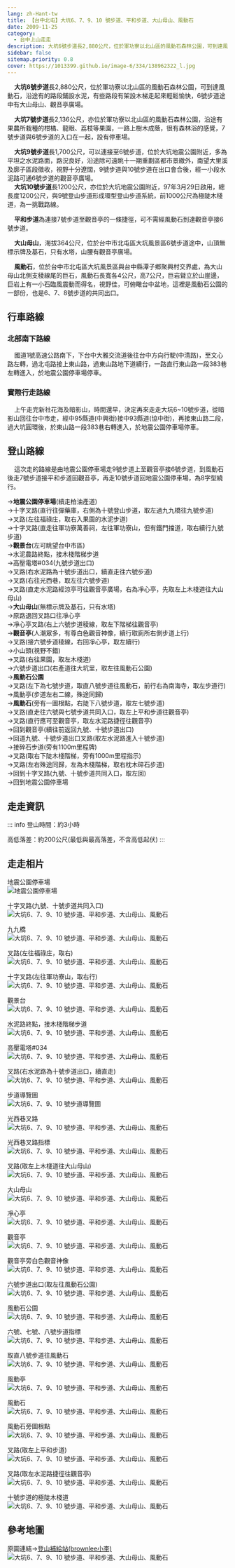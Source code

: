 ```yaml
---
lang: zh-Hant-tw
title: 【台中北屯】大坑6、7、9、10 號步道、平和步道、大山母山、風動石
date: 2009-11-25
category: 
  - 台中上山走走
description: 大坑6號步道長2,880公尺，位於軍功寮以北山區的風動石森林公園，可到達風動石，沿途有的路段鋪設水泥，有些路段有架設木梯走起來輕鬆愉快，6號步道途中有大山母山、觀音亭廣場。 大坑7號步道長2,136公尺，亦位於軍功寮以北山區的風動石森林公園，沿途有果農所栽種的柑橘、龍眼、荔枝等果園，一路上樹木成蔭，很有森林浴的感覺，7號步道與6號步道的入口在一起，設有停車場。 
sidebar: false
sitemap.priority: 0.8
cover: https://1013399.github.io/image-6/334/138962322_l.jpg
---
```


    **大坑6號步道**長2,880公尺，位於軍功寮以北山區的風動石森林公園，可到達風動石，沿途有的路段鋪設水泥，有些路段有架設木梯走起來輕鬆愉快，6號步道途中有大山母山、觀音亭廣場。  

    **大坑7號步道**長2,136公尺，亦位於軍功寮以北山區的風動石森林公園，沿途有果農所栽種的柑橘、龍眼、荔枝等果園，一路上樹木成蔭，很有森林浴的感覺，7號步道與6號步道的入口在一起，設有停車場。  
<!-- more -->

    **大坑9號步道**長1,700公尺，可以連接至6號步道，位於大坑地震公園附近，多為平坦之水泥路面，路況良好，沿途除可遠眺十一期重劃區都市景緻外，南望大里溪及廓子區段徵收，視野十分遼闊，9號步道與10號步道在出口會合後，經一小段水泥路可通6號步道的觀音亭廣場。  
    **大坑10號步道**長1200公尺，亦位於大坑地震公園附近，97年3月29日啟用，總長度1200公尺，與9號登山步道形成環型登山步道系統，前1000公尺為極陡木棧道，為一挑戰路線。  

    **平和步道**為連接7號步道至觀音亭的一條捷徑，可不需經風動石到達觀音亭接6號步道。  

    **大山母山**，海拔364公尺，位於台中市北屯區大坑風景區6號步道途中，山頂無標示牌及基石，只有水塔，山腰有觀音亭廣場。  

    **風動石**，位於台中市北屯區大坑風景區與台中縣潭子鄉聚興村交界處，為大山母山北側支稜線尾的巨石，風動石長寬各4公尺，高7公尺，巨岩聳立於山崖邊，巨岩上有一小石臨風震動而得名，視野佳，可俯瞰台中盆地，這裡是風動石公園的一部份，也是6、7、8號步道的共同出口。

## 行車路線
### 北部南下路線  
    國道1號高速公路南下，下台中大雅交流道後往台中方向行駛(中清路)，至文心路左轉，過北屯路接上東山路，過東山路地下道續行，一路直行東山路一段383巷左轉進入，於地震公園停車場停車。  

### 實際行走路線
    上午走完新社花海及暗影山，時間還早，決定再來走走大坑6~10號步道，從暗影山回往台中市走，經中95縣道(中興街)接中93縣道(協中街)，再接東山路二段，過大坑圓環後，於東山路一段383巷右轉進入，於地震公園停車場停車。

## 登山路線
    這次走的路線是由地震公園停車場走9號步道上至觀音亭接6號步道，到風動石後走7號步道接平和步道回觀音亭，再走10號步道回地震公園停車場，為8字型繞行。 

→**地震公園停車場**(續走柏油產道)  
→十字叉路(直行往彈藥庫，右側為十號登山步道，取左過九九橋往九號步道)  
→叉路(左往福祿庄，取右入果園的水泥步道)  
→十字叉路(直走往軍功寮萬善祠，左往軍功寮山，但有鐵門擋道，取右續行九號步道)  
→**觀景台**(左可眺望台中市區)  
→水泥農路終點，接木棧階梯步道  
→高壓電塔#034(九號步道出口)  
→叉路(右水泥路為十號步道出口，續直走往六號步道)  
→叉路(右往光西巷，取左往六號步道)  
→叉路(直走水泥路經涼亭可往觀音亭廣場，右為凈心亭，先取左上木棧道往大山母山)  
→**大山母山**(無標示牌及基石，只有水塔)  
→原路退回叉路口往凈心亭  
→凈心亭叉路(右上六號步道稜線，取左下階梯往觀音亭)  
→**觀音亭**(人潮眾多，有尊白色觀音神像，續行取廁所右側步道上行)  
→叉路(接六號步道稜線，右回凈心亭，取左續行)  
→小山頭(視野不錯)  
→叉路(右往果園，取左木棧道)  
→六號步道出口(右產道往大坑里，取左往風動石公園)  
→**風動石公園**  
→叉路(左下為七號步道，取直八號步道往風動石，前行右為南海寺，取左步道行)  
→風動亭(步道左右二線，殊途同歸)  
→**風動石**(旁有一圖根點，右陡下八號步道，取左七號步道)  
→叉路(直走往六號與七號步道共同入口，取左上平和步道往觀音亭)  
→叉路(直行應可至觀音亭，取左水泥路捷徑往觀音亭)  
→回到觀音亭(續往前返回九號、十號步道出口)  
→回道九號、十號步道出口叉路(取左水泥路進入十號步道)  
→接碎石步道(旁有1100m里程牌)  
→叉路(取右下陡木棧階梯，旁有1000m里程指示)  
→叉路(左右殊途同歸，左為木棧階梯，取右枕木碎石步道)  
→回到十字叉路(九號、十號步道共同入口，取左回)  
→回到地震公園停車場


## 走走資訊
::: info
登山時間：約3小時

高低落差：約200公尺(最低與最高落差，不含高低起伏)
:::

## 走走相片
地震公園停車場  
![地震公園停車場](https://1013399.github.io/image-6/334/138962026_l.jpg)

十字叉路(九號、十號步道共同入口)  
![大坑6、7、9、10 號步道、平和步道、大山母山、風動石](https://1013399.github.io/image-6/334/138962036_l.jpg)

九九橋  
![大坑6、7、9、10 號步道、平和步道、大山母山、風動石](https://1013399.github.io/image-6/334/138962039_l.jpg)

叉路(左往福祿庄，取右)  
![大坑6、7、9、10 號步道、平和步道、大山母山、風動石](https://1013399.github.io/image-6/334/138962045_l.jpg)

十字叉路(左往軍功寮山，取右行)  
![大坑6、7、9、10 號步道、平和步道、大山母山、風動石](https://1013399.github.io/image-6/334/138962102_l.jpg)

觀景台  
![大坑6、7、9、10 號步道、平和步道、大山母山、風動石](https://1013399.github.io/image-6/334/138962120_l.jpg)

水泥路終點，接木棧階梯步道  
![大坑6、7、9、10 號步道、平和步道、大山母山、風動石](https://1013399.github.io/image-6/334/138962132_l.jpg)

高壓電塔#034  
![大坑6、7、9、10 號步道、平和步道、大山母山、風動石](https://1013399.github.io/image-6/334/138962144_l.jpg)

叉路(右水泥路為十號步道出口，續直走)  
![大坑6、7、9、10 號步道、平和步道、大山母山、風動石](https://1013399.github.io/image-6/334/138962155_l.jpg)

步道導覽圖  
![大坑6、7、9、10 號步道導覽圖](https://1013399.github.io/image-6/334/138962168_l.jpg)

光西巷叉路  
![大坑6、7、9、10 號步道、平和步道、大山母山、風動石](https://1013399.github.io/image-6/334/138962172_l.jpg)

光西巷叉路指標  
![大坑6、7、9、10 號步道、平和步道、大山母山、風動石](https://1013399.github.io/image-6/334/138962179_l.jpg)

叉路(取左上木棧道往大山母山)  
![大坑6、7、9、10 號步道、平和步道、大山母山、風動石](https://1013399.github.io/image-6/334/138962255_l.jpg)

大山母山  
![大坑6、7、9、10 號步道、平和步道、大山母山、風動石](https://1013399.github.io/image-6/334/138962184_l.jpg)

凈心亭  
![大坑6、7、9、10 號步道、平和步道、大山母山、風動石](https://1013399.github.io/image-6/334/138962270_l.jpg)

觀音亭  
![大坑6、7、9、10 號步道、平和步道、大山母山、風動石](https://1013399.github.io/image-6/334/138962316_l.jpg)

觀音亭旁白色觀音神像  
![大坑6、7、9、10 號步道、平和步道、大山母山、風動石](https://1013399.github.io/image-6/334/138962305_l.jpg)

六號步道出口(取左往風動石公園)  
![大坑6、7、9、10 號步道、平和步道、大山母山、風動石](https://1013399.github.io/image-6/334/138962322_l.jpg)

風動石公園  
![大坑6、7、9、10 號步道、平和步道、大山母山、風動石](https://1013399.github.io/image-6/334/138962399_l.jpg)

六號、七號、八號步道指標  
![大坑6、7、9、10 號步道、平和步道、大山母山、風動石](https://1013399.github.io/image-6/334/138962401_l.jpg)

取直八號步道往風動石  
![大坑6、7、9、10 號步道、平和步道、大山母山、風動石](https://1013399.github.io/image-6/334/138962408_l.jpg)

風動亭  
![大坑6、7、9、10 號步道、平和步道、大山母山、風動石](https://1013399.github.io/image-6/334/138962411_l.jpg)

風動石  
![大坑6、7、9、10 號步道、平和步道、大山母山、風動石](https://1013399.github.io/image-6/334/138962418_l.jpg)

風動石旁圖根點  
![大坑6、7、9、10 號步道、平和步道、大山母山、風動石](https://1013399.github.io/image-6/334/138962425_l.jpg)

叉路(取左上平和步道)  
![大坑6、7、9、10 號步道、平和步道、大山母山、風動石](https://1013399.github.io/image-6/334/138962429_l.jpg)

叉路(取左水泥路捷徑往觀音亭)  
![大坑6、7、9、10 號步道、平和步道、大山母山、風動石](https://1013399.github.io/image-6/334/138962433_l.jpg)

十號步道的極陡木棧道  
![大坑6、7、9、10 號步道、平和步道、大山母山、風動石](https://1013399.github.io/image-6/334/138962022_l.jpg)

## 參考地圖
原圖連結→[登山補給站(brownlee小李)](http://www.keepon.com.tw/ActiveSite/Article/One.asp?ArticleID=24335)  
![大坑6、7、9、10 號步道、平和步道、大山母山、風動石](https://1013399.github.io/image-6/334/138963085_l.jpg)